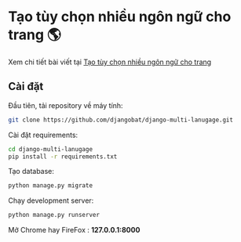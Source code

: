 # Tạo tùy chọn nhiều ngôn ngữ cho trang 🌎

Xem chi tiết bài viết tại [Tạo tùy chọn nhiều ngôn ngữ cho trang](https://djangobat.com/blog/tao-tuy-chon-nhieu-ngon-ngu-cho-trang/)


## Cài đặt

Đầu tiên, tải repository về máy tính:

```bash
git clone https://github.com/djangobat/django-multi-lanugage.git
```

Cài đặt requirements:

```bash
cd django-multi-lanugage
pip install -r requirements.txt
```

Tạo database:

```bash
python manage.py migrate
```

Chạy development server:

```bash
python manage.py runserver
```

Mở Chrome hay FireFox : **127.0.0.1:8000**
